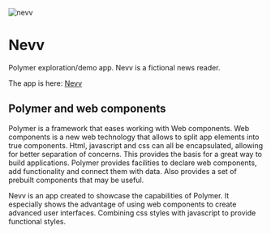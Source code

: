 ![nevv](http://nzonbi.github.io/nevv/img/nevv.svg)

# Nevv

Polymer exploration/demo app. Nevv is a fictional news reader.

The app is here: [Nevv](http://nzonbi.github.io/nevv)

## Polymer and web components

Polymer is a framework that eases working with Web components. Web components is a new web technology that allows to split app elements into true components. Html, javascript and css can all be encapsulated, allowing for better separation of concerns. This provides the basis for a great way to build applications. Polymer provides facilities to declare web components, add functionality and connect them with data. Also provides a set of prebuilt components that may be useful.

Nevv is an app created to showcase the capabilities of Polymer. It especially shows the advantage of using web components to create advanced user interfaces. Combining css styles with javascript to provide functional styles.
